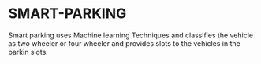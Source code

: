 # SMART-PARKING
Smart parking uses Machine learning Techniques and classifies the vehicle as two wheeler or four wheeler and provides slots to the vehicles in the parkin slots.
